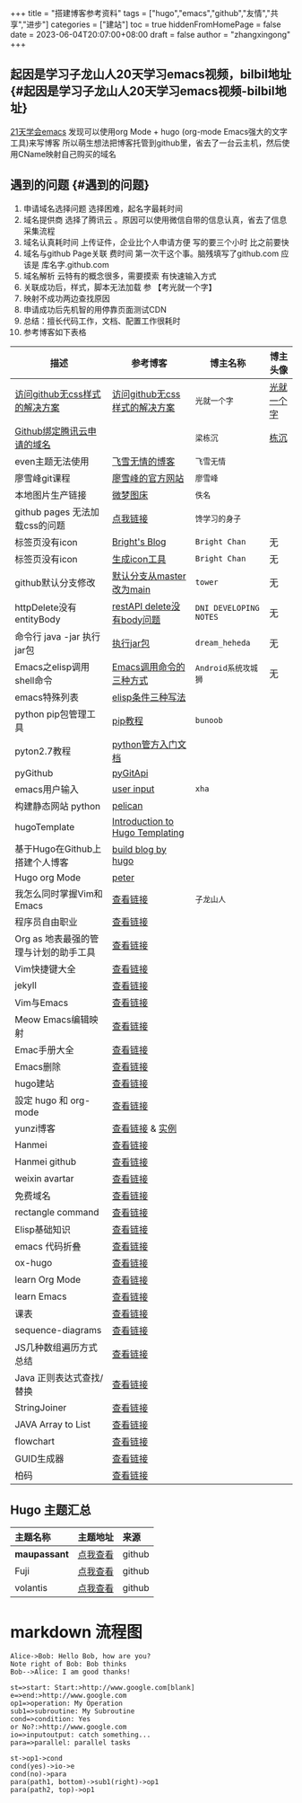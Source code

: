 +++
title = "搭建博客参考资料"
tags = ["hugo","emacs","github","友情","共享","进步"]
categories = ["建站"]
toc = true
hiddenFromHomePage = false
date = 2023-06-04T20:07:00+08:00
draft = false
author = "zhangxingong"
+++

## 起因是学习子龙山人20天学习emacs视频，bilbil地址 {#起因是学习子龙山人20天学习emacs视频-bilbil地址}

[21天学会emacs](https://www.bilibili.com/video/BV12P4y1j7EL/)
发现可以使用org Mode + hugo (org-mode Emacs强大的文字工具)来写博客
所以萌生想法把博客托管到github里，省去了一台云主机，然后使用CName映射自己购买的域名


## 遇到的问题 {#遇到的问题}

1.  申请域名选择问题 选择困难，起名字最耗时间
2.  域名提供商 选择了腾讯云 。原因可以使用微信自带的信息认真，省去了信息采集流程
3.  域名认真耗时间 上传证件，企业比个人申请方便 写的要三个小时 比之前要快
4.  域名与github Page关联 费时间 第一次干这个事。脑残填写了github.com 应该是 库名字.github.com
5.  域名解析 云特有的概念很多，需要摸索 有快速输入方式
6.  关联成功后，样式，脚本无法加载 参 【考光就一个字】
7.  映射不成功两边查找原因
8.  申请成功后先机智的用停靠页面测试CDN
9.  总结：擅长代码工作，文档、配置工作很耗时
10. 参考博客如下表格

| 描述                                                                              | 参考博客                                                                                                  | 博主名称 | 博主头像                                                                                 |
|---------------------------------------------------------------------------------|-------------------------------------------------------------------------------------------------------|------|--------------------------------------------------------------------------------------|
| [访问github无css样式的解决方案](https://blog.csdn.net/qq_31393401/article/details/80729765) | [访问github无css样式的解决方案](https://blog.csdn.net/qq_31393401/article/details/80729765)               | `光就一个字` | [光就一个字](https://blog.csdn.net/qq_31393401)                                          |
| [Github绑定腾讯云申请的域名](https://blog.csdn.net/geidongdong/article/details/122786896) |                                                                                                           | `梁栋沉` | [栋沉](https://profile-avatar.csdnimg.cn/36b0da7c8018464ea7e81329eefefec5_geidongdong.jpg) |
| even主题无法使用                                                                  | [飞雪无情的博客](https://www.flysnow.org/2018/07/29/from-hexo-to-hugo#hugo%E7%9A%84maupassant%E4%B8%BB%E9%A2%98) | `飞雪无情` |                                                                                          |
| 廖雪峰git课程                                                                     | [廖雪峰的官方网站](https://www.liaoxuefeng.com/wiki/896043488029600)                                      | `廖雪峰` |                                                                                          |
| 本地图片生产链接                                                                  | [微梦图床](https://img.vinua.cn/)                                                                         | `佚名`  |                                                                                          |
|github pages 无法加载css的问题|[点我链接](https://blog.csdn.net/qq_38048756/article/details/120151920)|`馋学习的身子`||
|标签页没有icon|[Bright's Blog](https://ibrights.github.io/post/blog20210527/)|`Bright Chan`|无|
|标签页没有icon|[生成icon工具](https://realfavicongenerator.net/)|`Bright Chan`|无|
|github默认分支修改|[默认分支从master改为main](https://www.git-tower.com/learn/git/faq/git-rename-master-to-main)|`tower`|无|
|httpDelete没有entityBody|[restAPI delete没有body问题](https://daweini.wordpress.com/2013/12/20/apache-httpclient-send-entity-body-in-a-http-delete-request/)|`DNI DEVELOPING NOTES`|无|
|命令行 java -jar 执行jar包|[执行jar包](https://blog.csdn.net/dreamstar613/article/details/107065826)|`dream_heheda`|无|
|Emacs之elisp调用shell命令|[Emacs调用命令的三种方式](https://blog.csdn.net/u010164190/article/details/130481350)|`Android系统攻城狮`|无|
|emacs特殊列表|[elisp条件三种写法](https://www.gnu.org/software/emacs/manual/html_node/elisp/Conditionals.html)|||
|python pip包管理工具|[pip教程](https://www.runoob.com/w3cnote/python-pip-install-usage.html)|`bunoob`||
|pyton2.7教程|[python管方入门文档](https://docs.python.org/2.7/tutorial/)|||
|pyGithub|[pyGitApi](https://pygithub.readthedocs.io/en/latest/examples/Repository.html#update-a-file-in-the-repository)|||
|emacs用户输入|[user input](http://xahlee.info/emacs/emacs/elisp_idioms_prompting_input.html)|`xha`||
|构建静态网站 python|[pelican](https://github.com/getpelican/pelican)|||
|hugoTemplate|[Introduction to Hugo Templating](https://gohugo.io/templates/introduction/)|||
|基于Hugo在Github上搭建个人博客|[build blog by hugo](https://juejin.cn/post/6844904070658916359)|||
|Hugo org Mode |[peter](https://lucidmanager.org/productivity/create-websites-with-org-mode-and-hugo/) |||
|我怎么同时掌握Vim和Emacs|[查看链接](https://zilongshanren.com/post/2015-08-16-how-could-i-master-vim-and-emacs/)|`子龙山人`||
|程序员自由职业|[查看链接](http://www.studytimes.com.cn/yangsheng/5995.html)|||
|Org as 地表最强的管理与计划的助手工具  |[查看链接](https://emacs-china.org/t/05-org-as/12092/12) | | |
|Vim快捷键大全|[查看链接](https://www.cnblogs.com/codehome/p/10214801.html) |||
|jekyll |[查看链接](https://jekyllrb.com/) | ||
|Vim与Emacs|[查看链接](https://zhuanlan.zhihu.com/p/87527003)| ||
|Meow Emacs编辑映射| [查看链接](https://github.com/meow-edit)| ||
|Emac手册大全 | [查看链接](https://www.gnu.org/software/emacs/manual/html_node/emacs/index.html) |  ||
|Emacs删除 | [查看链接](https://www.gnu.org/software/emacs/manual/html_node/emacs/Deletion.html) | ||
|hugo建站| [查看链接](https://wowow005.github.io/posts/2022/04/%E5%A6%82%E4%BD%95%E7%94%A8hugo%E5%92%8Corg-mode%E6%90%AD%E5%BB%BA%E4%B8%AA%E4%BA%BA%E5%8D%9A%E5%AE%A2/) | ||
|設定 hugo 和 org-mode | [查看链接](https://blog.superbil.org/posts/setup-hugo/) | ||
|yunzi博客 |[查看链接](https://yunzi.vercel.app/categories/Blog/) & [实例](https://volantis.js.org/)|  ||
|Hanmei| [查看链接](https://hanmei.netlify.app/ideas/)| ||
|Hanmei github|[查看链接](https://github.com/NicoleMayer)| ||
|weixin avartar|[查看链接](https://wework.qpic.cn/bizmail/zHcTjChlll1D5kkevhrjjeR4xO9FqgSFa2wY0Pn3ZHnib8bCMdBCNibA/0)| ||
|免费域名 |[查看链接](https://www.u.tsukuba.ac.jp/~s2036012/tech/webmaster/start-blog-netlify.html)| ||
|rectangle command | [查看链接](http://xahlee.info/emacs/emacs/emacs_string-rectangle_ascii-art.html)| ||
|Elisp基础知识 | [查看链接](http://smacs.github.io/elisp/02-elisp-basic.html)| ||
|emacs 代码折叠 | [查看链接](https://www.cnblogs.com/cobbliu/archive/2013/03/27/2983997.html)| ||
|ox-hugo | [查看链接](https://ox-hugo.scripter.co/images/one-post-per-file.png)| ||
|learn Org Mode|[查看链接](https://www.cnblogs.com/qlwy/archive/2012/06/15/2551034.html)| ||
|learn Emacs|[查看链接](https://www.cnblogs.com/qlwy/archive/2012/02/23/2365222.html)| ||
|课表 |[查看链接](https://emacs-china.org/t/org-mode/18450)| ||
|sequence-diagrams |[查看链接](https://bramp.github.io/js-sequence-diagrams/)| ||
|JS几种数组遍历方式总结 |[查看链接](https://blog.csdn.net/function__/article/details/79555301)| ||
|Java 正则表达式查找/替换|[查看链接](https://www.w3cschool.cn/java/java-string-find-replace.html)| ||
|StringJoiner |[查看链接](https://www.liaoxuefeng.com/wiki/1252599548343744/1271993169413952)| ||
|JAVA Array to List|[查看链接](https://www.baeldung.com/convert-array-to-list-and-list-to-array)| ||
|flowchart |[查看链接](https://github.com/adrai/flowchart.js)| ||
|GUID生成器|[查看链接](https://www.guidgen.com/)| ||
|柏码 |[查看链接](https://itbaima.net/curriculum)| ||






## Hugo 主题汇总

|主题名称 |主题地址| 来源|
|:---------|:-----------------------------|:------------|
|**maupassant**      |[点我查看](https://github.com/flysnow-org/maupassant-hugo/)|github|
|Fuji      |[点我查看](https://github.com/dsrkafuu/hugo-theme-fuji/)|github|
|volantis  |[点我查看](https://github.com/volantis-x/hexo-theme-volantis/)|github| 


# markdown 流程图

```sequence  
Alice->Bob: Hello Bob, how are you?   
Note right of Bob: Bob thinks   
Bob-->Alice: I am good thanks!   
```

```flow   
st=>start: Start:>http://www.google.com[blank]  
e=>end:>http://www.google.com  
op1=>operation: My Operation  
sub1=>subroutine: My Subroutine   
cond=>condition: Yes    
or No?:>http://www.google.com    
io=>inputoutput: catch something...    
para=>parallel: parallel tasks    

st->op1->cond    
cond(yes)->io->e    
cond(no)->para   
para(path1, bottom)->sub1(right)->op1     
para(path2, top)->op1   
```
